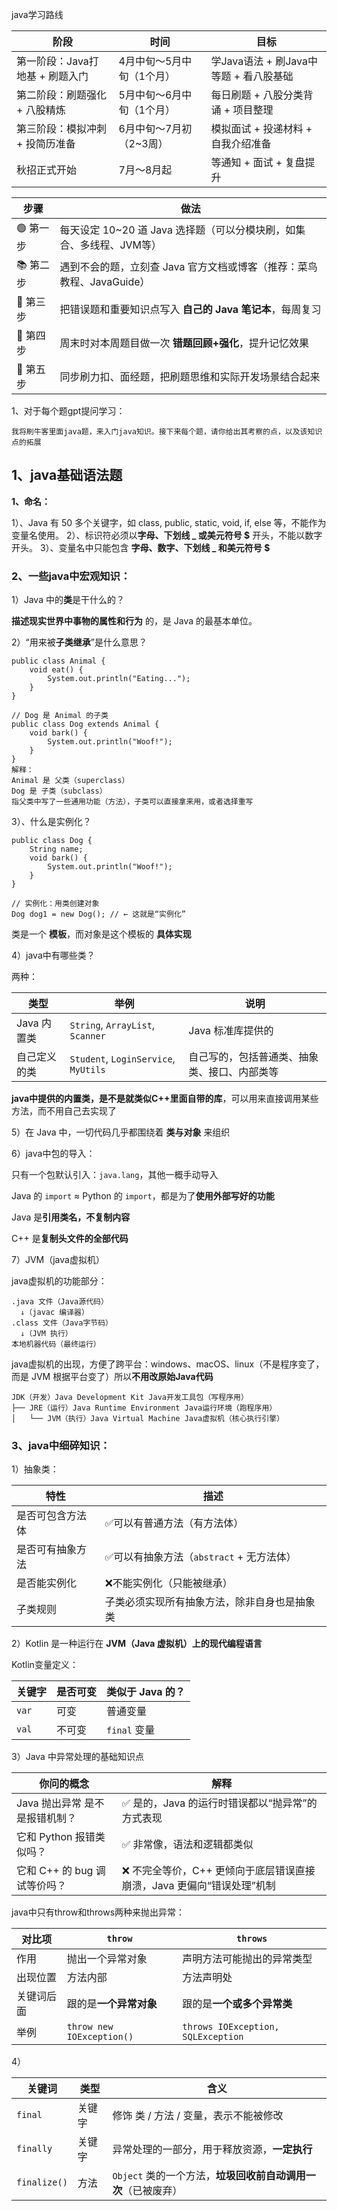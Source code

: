 java学习路线

| 阶段                            | 时间                      | 目标                                   |
| ------------------------------- | ------------------------- | -------------------------------------- |
| 第一阶段：Java打地基 + 刷题入门 | 4月中旬～5月中旬（1个月） | 学Java语法 + 刷Java中等题 + 看八股基础 |
| 第二阶段：刷题强化 + 八股精炼   | 5月中旬～6月中旬（1个月） | 每日刷题 + 八股分类背诵 + 项目整理     |
| 第三阶段：模拟冲刺 + 投简历准备 | 6月中旬～7月初（2~3周）   | 模拟面试 + 投递材料 + 自我介绍准备     |
| 秋招正式开始                    | 7月～8月起                | 等通知 + 面试 + 复盘提升               |



| 步骤     | 做法                                                         |
| -------- | ------------------------------------------------------------ |
| 🟢 第一步 | 每天设定 10~20 道 Java 选择题（可以分模块刷，如集合、多线程、JVM等） |
| 📚 第二步 | 遇到不会的题，立刻查 Java 官方文档或博客（推荐：菜鸟教程、JavaGuide） |
| 📝 第三步 | 把错误题和重要知识点写入 **自己的 Java 笔记本**，每周复习    |
| 🧠 第四步 | 周末时对本周题目做一次 **错题回顾+强化**，提升记忆效果       |
| 🔁 第五步 | 同步刷力扣、面经题，把刷题思维和实际开发场景结合起来         |

1、对于每个题gpt提问学习：

```
我将刷牛客里面java题，来入门java知识。接下来每个题，请你给出其考察的点，以及该知识点的拓展
```

## 1、java基础语法题

**1、命名：**

1）、Java 有 50 多个关键字，如 class, public, static, void, if, else 等，不能作为变量名使用。
2）、标识符必须以**字母、下划线 _ 或美元符号 $** 开头，不能以数字开头。
3）、变量名中只能包含 **字母、数字、下划线 _ 和美元符号 $**

### **2、一些java中宏观知识：**

1）Java 中的**类**是干什么的？

 **描述现实世界中事物的属性和行为** 的，是 Java 的最基本单位。

2）“用来被**子类继承**”是什么意思？

```
public class Animal {
    void eat() {
        System.out.println("Eating...");
    }
}

// Dog 是 Animal 的子类
public class Dog extends Animal {
    void bark() {
        System.out.println("Woof!");
    }
}
解释：
Animal 是 父类（superclass）
Dog 是 子类（subclass）
指父类中写了一些通用功能（方法），子类可以直接拿来用，或者选择重写
```

3）、什么是实例化？

```
public class Dog {
    String name;
    void bark() {
        System.out.println("Woof!");
    }
}

// 实例化：用类创建对象
Dog dog1 = new Dog(); // ← 这就是“实例化”
```

类是一个 **模板**，而对象是这个模板的 **具体实现**

4）java中有哪些类？

两种：

| 类型         | 举例                                 | 说明                                         |
| ------------ | ------------------------------------ | -------------------------------------------- |
| Java 内置类  | `String`, `ArrayList`, `Scanner`     | Java 标准库提供的                            |
| 自己定义的类 | `Student`, `LoginService`, `MyUtils` | 自己写的，包括普通类、抽象类、接口、内部类等 |

**java中提供的内置类，是不是就类似C++里面自带的库**，可以用来直接调用某些方法，而不用自己去实现了

5）在 Java 中，一切代码几乎都围绕着 **类与对象** 来组织

6）java中包的导入：

只有一个包默认引入：`java.lang`，其他一概手动导入

Java 的 `import` ≈ Python 的 `import`，都是为了**使用外部写好的功能**

Java 是**引用类名，不复制内容**

C++ 是**复制头文件的全部代码**

7）JVM（java虚拟机）

java虚拟机的功能部分：

```
.java 文件（Java源代码）
  ↓（javac 编译器）
.class 文件（Java字节码）
  ↓（JVM 执行）
本地机器代码（最终运行）
```

java虚拟机的出现，方便了跨平台：windows、macOS、linux（不是程序变了，而是 JVM 根据平台变了）所以**不用改原始Java代码**

```
JDK（开发）Java Development Kit	Java开发工具包（写程序用）
├── JRE（运行）Java Runtime Environment	Java运行环境（跑程序用）
│   └── JVM（执行）Java Virtual Machine	Java虚拟机（核心执行引擎）
```



### **3、java中细碎知识：**

1）抽象类：

| 特性             | 描述                                         |
| ---------------- | -------------------------------------------- |
| 是否可包含方法体 | ✅可以有普通方法（有方法体）                  |
| 是否可有抽象方法 | ✅可以有抽象方法（`abstract` + 无方法体）     |
| 是否能实例化     | ❌不能实例化（只能被继承）                    |
| 子类规则         | 子类必须实现所有抽象方法，除非自身也是抽象类 |

2）Kotlin 是一种运行在 **JVM（Java 虚拟机）上的现代编程语言**

Kotlin变量定义：

| 关键字 | 是否可变 | 类似于 Java 的？ |
| ------ | -------- | ---------------- |
| `var`  | 可变     | 普通变量         |
| `val`  | 不可变   | `final` 变量     |

3）Java 中异常处理的基础知识点

| 你问的概念                     | 解释                                                         |
| ------------------------------ | ------------------------------------------------------------ |
| Java 抛出异常 是不是报错机制？ | ✅ 是的，Java 的运行时错误都以“抛异常”的方式表现              |
| 它和 Python 报错类似吗？       | ✅ 非常像，语法和逻辑都类似                                   |
| 它和 C++ 的 bug 调试等价吗？   | ❌ 不完全等价，C++ 更倾向于底层错误直接崩溃，Java 更偏向“错误处理”机制 |

java中只有throw和throws两种来抛出异常：

| 对比项     | `throw`                   | `throws`                           |
| ---------- | ------------------------- | ---------------------------------- |
| 作用       | 抛出一个异常对象          | 声明方法可能抛出的异常类型         |
| 出现位置   | 方法内部                  | 方法声明处                         |
| 关键词后面 | 跟的是**一个异常对象**    | 跟的是**一个或多个异常类**         |
| 举例       | `throw new IOException()` | `throws IOException, SQLException` |

4）

| 关键词       | 类型   | 含义                                                         |
| ------------ | ------ | ------------------------------------------------------------ |
| `final`      | 关键字 | 修饰 类 / 方法 / 变量，表示不能被修改                        |
| `finally`    | 关键字 | 异常处理的一部分，用于释放资源，**一定执行**                 |
| `finalize()` | 方法   | `Object` 类的一个方法，**垃圾回收前自动调用一次**（已被废弃） |